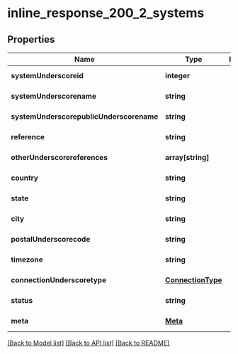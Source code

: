 # inline_response_200_2_systems

## Properties
Name | Type | Description | Notes
------------ | ------------- | ------------- | -------------
**systemUnderscoreid** | **integer** |  | [default to null]
**systemUnderscorename** | **string** |  | [default to null]
**systemUnderscorepublicUnderscorename** | **string** |  | [default to null]
**reference** | **string** |  | [default to null]
**otherUnderscorereferences** | **array[string]** |  | [default to null]
**country** | **string** |  | [default to null]
**state** | **string** |  | [default to null]
**city** | **string** |  | [default to null]
**postalUnderscorecode** | **string** |  | [default to null]
**timezone** | **string** |  | [default to null]
**connectionUnderscoretype** | [**ConnectionType**](ConnectionType.md) |  | [default to null]
**status** | **string** |  | [default to null]
**meta** | [**Meta**](Meta.md) |  | [default to null]

[[Back to Model list]](../README.md#documentation-for-models) [[Back to API list]](../README.md#documentation-for-api-endpoints) [[Back to README]](../README.md)


